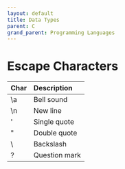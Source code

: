 ```yaml
---
layout: default
title: Data Types
parent: C
grand_parent: Programming Languages
---
```


# Escape Characters

| Char      | Description   |
|:----------|:--------------|
| \a        | Bell sound    |
| \n        | New line      |
| \'        | Single quote  |
| \"        | Double quote  |
| \\        | Backslash     |
| \?        | Question mark |

